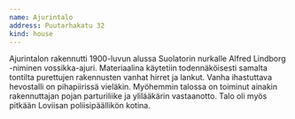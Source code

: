 ```yaml
---
name: Ajurintalo
address: Puutarhakatu 32
kind: house
---
```

Ajurintalon rakennutti 1900-luvun alussa Suolatorin nurkalle Alfred Lindborg -niminen vossikka-ajuri. Materiaalina käytetiin todennäköisesti samalta tontilta purettujen rakennusten vanhat hirret ja lankut. Vanha ihastuttava hevostalli on pihapiirissä vieläkin. Myöhemmin talossa on toiminut ainakin rakennuttajan pojan parturiliike ja ylilääkärin vastaanotto. Talo oli myös pitkään Loviisan poliisipäällikön kotina.
